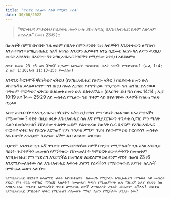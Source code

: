 ```yaml
---
title: 'ጥርጥር የሌለው ለጉዞ የሚሆን ተስፋ'
date: 30/06/2022
---
```


> <p></p>
> “ቸርነትህና ምህረትህ በህይወቴ ዘመን ሁሉ ይከተሉኛል; በእግዚአብሔር ቤትም ለዘላላም እኖራለሁ” (መዝ 23:6 )::

በጠላቶች በምንከበብበት ጊዜ ወይም በሸለቆ በምንሆንበት ጊዜ ለብቻችን እንደተተውን ለማሰብ እንፈተናለን። እግዚአብሔር ለእኛ እየሰራ እንደሆን እያወቅን አንኳ ሲጀመር እርሱ ካለ ለምን ወደዚህ መራን እንላለን። በእርግጥ ግን እግዚአብሔር ነገሮችን የሚያየው እንዲህ አይደለም።

`ዳዊት በመዝ 23 :6 ላይ ችግሮች ቢኖሩም እርግጠኛ የሆነባቸው ሁለት ነገሮች ምንድናቸው? (ኤፌ 1:4; 2 ጴጥ 1:10;እብ 11:13-15ን ይመልከቱ)`

አንዳንድ ትርጉሞች ቸርነትህና ፍቅርህ (የእግዚአብሔር የጸናው ፍቅር ) በህይወቴ ዘመን ሁሉ ይከተሉኛል ይላሉ። ሆኖም ግን በዚህ ስፍራ ሊገለጽ የተሞከረው ጥንታዊው ግስ ጠንከር ያለ ነው። ጥቅሱም ቸርነትህና ፍቅርህ በህይወቴ ዘመን ሁሉ ይከተሉኛል ። (በእርግጥ ይህ ግስ በዘፍ 14:14 ; ኢያ 10:19 እና 1ሳሙ 25:29 ለይ መከተል የሚለው ግስ ጥቅም ላይ በዋለባቸው ቦታዎች የበለጠ ግልጽ ሆኗል።

እስቲ እናስብበት የእግዚአብሔር ቸርነትና ፍቅር ሲከተለን ምን ዓይነት ስዕል ነው በአእምሮአችን የሚመጣው ? ዳዊት በዚህ ሁኔታ እግዚአብሔር ስለ እኛ የሚያደርገውን ጥንቃቄ ሲናገር ምን ማለት ፈልጎ ይመስሎታል? የሸለቆው ጥልቀት ወይም ያልተቋረጠ የጠላት ሴራ ቢኖርም የእግዚአብሔር ቸርነትና ፍቅር እና የእርሱ እርግጠኛ የሆነ ጥንቃቄ ምንም ጥያቄ የለውም። ይህ ክርስቶስን መስቀሉ ላይ በጽናት እንዲቆም ካደረገው እኛም ልብ ልንለው ይገባናል።

ቢሆንም አንዳንድ ጊዜ እኛ ጥንቃቄ የምናደርግላቸው ሰዎች በጥያቄ የሚሞሉበት ጊዜ አለ። እንደዚህ ዓይነት ጥያቄዎችን መመለስ የምንችለው የስነ-መለኮት ትምህርት ዕውቀታችንን በመጠቀም እግዚአብሔር ምን ማድረግ እንደሚችል በመግለጽ አይደለም። ይልቁንም ዳዊት በመዝ 23 :6 እንደሚያመለክተው ስለ እግዚአብሔር እውነት ያለንን የራሳችንን የማያወላውል እምነት ለሌሎች በማካፈል መሆን አለበት።

`የእግዚአብሔር ቸርነትና ዘላለማዊ ፍቅሩ እየተከተለዎት ስለመሆኑ የሚያሳይ እግዚአሔርን በማወቅ ላይ መሰረት ያደረገ ምን የግል ተሞክሮ ማስረጃ አለዎት? ከመጽሐፍ ቅዱስ የሚጨምሩት ሌላ ማስረጃ አለ? ይህንን ስለ እግዚአብሔር ጥንቃቄ እርግጠኝነት ጥያቄ ለሚያነሱ ሰዎች ለማስረዳት እንዴት መጠቀም ይችላሉ? መስቀል የእግዚአብሔር ምህረትና ፍቅር የሚከተለን ስለመሆኑ ማሳያ ሊሆን የሚችለው እንዴት ነው?`